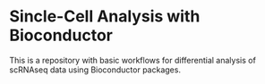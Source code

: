 # Sincle-Cell Analysis with Bioconductor

This is a repository with basic workflows for differential analysis of scRNAseq data using Bioconductor packages.
